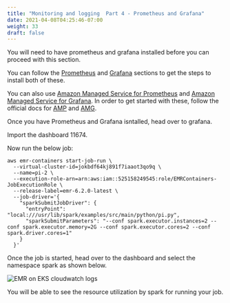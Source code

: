 ```yaml
---
title: "Monitoring and logging  Part 4 - Prometheus and Grafana"
date: 2021-04-08T04:25:46-07:00
weight: 33
draft: false
---
```


You will need to have prometheus and grafana installed before you can proceed with this section.

You can follow the [Prometheus](beginner/080_scaling/deploy_ca/) and [Grafana](beginner/080_scaling/deploy_ca/) sections to get the steps to install both of these. 

You can also use [Amazon Managed Service for Prometheus](https://aws.amazon.com/prometheus/) and [Amazon Managed Service for Grafana](https://aws.amazon.com/grafana/). In order to get started with these, follow the official docs for [AMP](https://docs.aws.amazon.com/prometheus/latest/userguide/AMP-getting-started.html) and [AMG](https://docs.aws.amazon.com/grafana/latest/userguide/getting-started-with-AMG.html).

Once you have Prometheus and Grafana isntalled, head over to grafana.

Import the dashboard 11674.


Now run the below job:

```
aws emr-containers start-job-run \
  --virtual-cluster-id=jokbdf64kj891f7iaaot3qo9q \
  --name=pi-2 \
  --execution-role-arn=arn:aws:iam::525158249545:role/EMRContainers-JobExecutionRole \
  --release-label=emr-6.2.0-latest \
  --job-driver='{
    "sparkSubmitJobDriver": {
      "entryPoint": "local:///usr/lib/spark/examples/src/main/python/pi.py",
      "sparkSubmitParameters": "--conf spark.executor.instances=2 --conf spark.executor.memory=2G --conf spark.executor.cores=2 --conf spark.driver.cores=1"
    }
  }'

  ```

Once the job is started, head over to the dashboard and select the namespace spark as shown below. 


![EMR on EKS cloudwatch logs](/images/emr-on-eks/grafana_1.png)

You will be able to see the resource utilization by spark for running your job.

